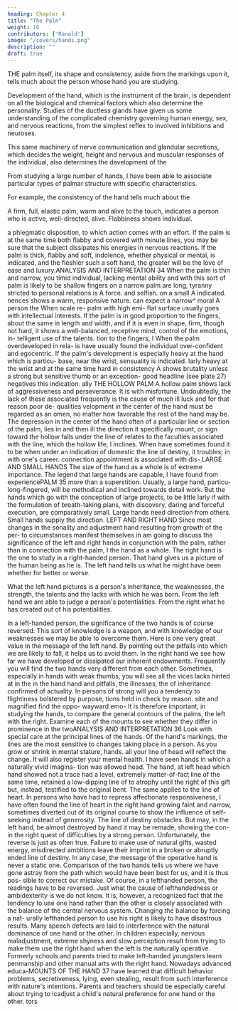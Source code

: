 ```yaml
---
heading: Chapter 4
title: "The Palm"
weight: 16
contributors: ['Ranald']
image: "/covers/hands.png"
description: ""
draft: true
---
```



THE palm itself, its shape and consistency, aside from the markings upon it, tells much about the person whose hand you are studying.

Development of the hand, which is the instrument of the brain, is dependent on all the biological and chemical factors which also determine the personality. Studies of the ductless glands have given us some understanding of the complicated chemistry governing human energy, sex, and nervous reactions, from the simplest reflex to involved inhibitions and neuroses.

This same machinery of nerve communication and glandular secretions, which decides the weight, height and nervous and muscular responses of the individual, also determines the development of the

From studying a large number of hands, I have been able to associate particular types of palmar structure with specific characteristics.

For example, the consistency of the hand tells much about the

A firm, full, elastic palm, warm and alive to the touch,
indicates a person who is active, well-directed, alive. Flabbiness shows
individual.

a phlegmatic disposition, to which action comes with an effort. If
the palm is at the same time both flabby and covered with minute
lines, you may be sure that the subject dissipates his energies in
nervous reactions. If the palm is thick, flabby and soft, indolence,
whether physical or mental, is indicated, and the fleshier such a soft
hand, the greater will be the love of ease and luxury.ANALYSIS AND INTERPRETATION
34
When the palm is thin and narrow, you
timid individual, lacking mental ability and
with this sort of palm is likely to be shallow
fingers on a narrow palm are long, tyranny
stricted to personal relations
is
A
force.
and selfish.
on a small
A
indicated.
nences shows a warm, responsive nature.
can expect a narrow^
moral
A
person
the
When
scale
re-
palm with high emi-
flat
surface usually goes
with intellectual interests.
If the palm is in good proportion to the fingers, about the same in
length and width, and if it is even in shape, firm, though not hard, it
shows a well-balanced, receptive mind, control of the emotions, in-
telligent use of the talents.
tion to the fingers, I
When
the
palm
overdeveloped in rela-
is
have usually found the individual over-confident
and
egocentric. If the palm's development is especially heavy at the
hand which is particu-
base, near the wrist, sensuality is indicated.
larly heavy at the wrist and at the same time hard in consistency
A
shows brutality unless a strong but sensitive thumb or an exception-
good headline (see plate 27) negatives this indication.
ally
THE HOLLOW PALM
A hollow palm
shows lack of aggressiveness and perseverance. It is
with misfortune. Undoubtedly, the lack of these
associated
frequently
is
the
cause
of much ill luck and for that reason poor de-
qualities
velopment in the center of the hand must be regarded as an
omen, no matter how favorable the rest of the hand may be.
The
depression in the center of the hand often
of a particular line or section of the palm,
lies in
and then
ill
the direction
it
specifically
mount, or sign toward
the hollow falls under the line of
relates to the faculties associated with the line,
which the hollow
life,
I
inclines.
When
have sometimes found
it
to be
when under
an indication of domestic
the line of destiny, it
troubles;
in
with one's career.
connection
appointment
is
associated with dis-
LARGE AND SMALL HANDS
The
size of the
hand
as a whole
is
of extreme importance.
The
legend that large hands are capable, I have found from experiencePALM
35
more than a superstition. Usually, a large hand, particu-
long-fingered, will be methodical and inclined towards detail
work. But the hands which go with the conception of large projects,
to be little
larly
if
with the formulation of breath-taking plans, with discovery, daring
and forceful execution, are comparatively small. Large hands need
direction from others. Small hands supply the direction.
LEFT AND RIGHT HAND
Since most changes in the
sonality
and adjustment
hand
resulting from
growth of the per-
to circumstances manifest
themselves in
am
going to discuss the significance of the left and right
hands in conjunction with the palm, rather than in connection with
the palm, I
the hand as a whole.
The right hand is the one to study in a right-handed person. That
hand gives us a picture of the human being as he is. The left hand
tells us what he might have been
whether for better or worse. 

What
the left hand pictures is a person's inheritance, the weaknesses, the
strength, the talents and the lacks with which he was born. From
the left hand we are able to judge a person's potentialities. From the
right what he has created out of his potentialities. 

In a left-handed person, the significance of the two hands is of course reversed.
This sort of knowledge is a weapon, and with knowledge of our
weaknesses we may be able to overcome them. Here is one very great
value in the message of the left hand. By pointing out the pitfalls
into which we are likely to fall, it helps us to avoid them.
In the right hand we see how far we have developed or dissipated
our inherent endowments. Frequently you will find the two hands
very different from each other. Sometimes, especially in hands with
weak thumbs, you
will see all the vices
lacks hinted at in the
in the
hand
hand
and
pitfalls,
the illnesses, the
of inheritance confirmed
of actuality. In persons of strong will
you
a tendency to flightiness bolstered by purpose,
tions held in check by reason.
site
and magnified
find the oppo-
wayward emo-
It is therefore important, in studying the hands, to compare the
general contours of the palms, the left with the right. Examine each
of the
mounts
to see
whether they
differ in
prominence
in the
twoANALYSIS AND INTERPRETATION
36
Look with special care at the principal lines of the hands. Of
the hand's markings, the lines are the most sensitive to changes
taking place in a person. As you grow or shrink in mental stature,
hands.
all
your line of head will reflect the change. It will also register your
mental health. I have seen hands in which a naturally vivid imagina-
tion
was allowed
head.
The
hand, at
left
head which
hand showed not a trace
had a level, extremely matter-of-fact line of
the same time, retained a low-dipping line of
to atrophy until the right
of this gift but, instead,
testified to the original bent.
The same
applies to the line of heart. In persons
who have had
to
repress affectionate responsiveness, I have often found the line of
heart in the right hand growing faint and narrow, sometimes diverted
out of
its original
course to show the influence of self-seeking instead
of generosity.
The
line of destiny
obstacles.
But
may, in the left hand, be almost destroyed by
hand it may be remade, showing the con-
in the right
quest of difficulties by a strong person. Unfortunately, the reverse is
just as often true. Failure to make use of natural gifts, wasted energy,
misdirected ambitions leave their imprint in a broken or abruptly
ended
line of destiny.
In any case, the message of the operative hand is never a static
one. Comparison of the two hands tells us where we have gone astray
from the path which would have been best for us, and it is thus pos-
sible to correct
our mistake.
Of
course, in a lefthanded person, the readings have to be reversed.
Just what the cause of lefthandedness or ambidexterity is we do not
know. It is, however, a recognized fact that the tendency to use one
hand rather than the other
is
closely associated with the balance of
the central nervous system. Changing the balance by forcing a nat-
urally lefthanded person to use his right is likely to have disastrous
results.
Many
speech defects are laid to interference with the natural
dominance of one hand or the other.
In children especially, nervous maladjustment, extreme shyness
and slow perception result from trying to make them use the right
hand when the left is the naturally operative. Formerly schools and
parents tried to make left-handed youngsters learn penmanship and
other manual arts with the right hand. Nowadays advanced educa-MOUNTS OF THE HAND
37
have learned that difficult behavior problems, secretiveness, lying,
even stealing, result from such interference with nature's intentions.
Parents and teachers should be especially careful about trying to
icadjust a child's natural preference for one hand or the other.
tors
